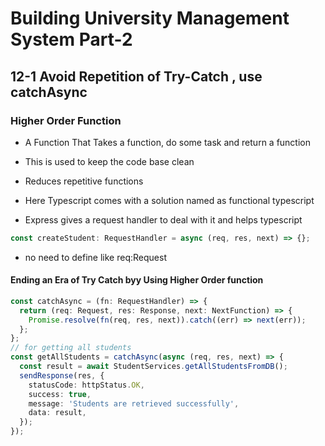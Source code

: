# Building University Management System Part-2

## 12-1 Avoid Repetition of Try-Catch , use catchAsync

### Higher Order Function

- A Function That Takes a function, do some task and return a function

- This is used to keep the code base clean
- Reduces repetitive functions
- Here Typescript comes with a solution named as functional typescript

- Express gives a request handler to deal with it and helps typescript

```ts
const createStudent: RequestHandler = async (req, res, next) => {};
```

- no need to define like req:Request

#### Ending an Era of Try Catch byy Using Higher Order function

```ts
const catchAsync = (fn: RequestHandler) => {
  return (req: Request, res: Response, next: NextFunction) => {
    Promise.resolve(fn(req, res, next)).catch((err) => next(err));
  };
};
// for getting all students
const getAllStudents = catchAsync(async (req, res, next) => {
  const result = await StudentServices.getAllStudentsFromDB();
  sendResponse(res, {
    statusCode: httpStatus.OK,
    success: true,
    message: 'Students are retrieved successfully',
    data: result,
  });
});
```
